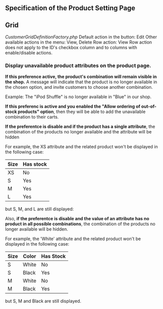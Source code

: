 ## **Specification of the Product Setting Page**

## Grid

_CustomerGridDefinitionFactory.php_ Default action in the button: Edit Other available actions in the menu: View, Delete Row action: View
Row action does not apply to the ID's checkbox column and to columns with enable/disable actions.

### **Display unavailable product attributes on the product page.**

**If this preference active, the product's combination will remain visible in the shop.** A message will indicate that the product is no longer available in the chosen option, and invite customers to choose another combination. 

Example: The "iPod Shuffle" is no longer available in "Blue" in our shop. 

**If this preferenc is active and you enabled the "Allow ordering of out-of-stock products" option**, then they will be able to add the unavailable combination to their carts.
 
**If the preferentce is disable and if the product has a single attribute**, the combination of the products no longer available and the attribute will be hidden 
 
For example, the XS attribute and the related product won't be displayed in the following case:

| Size  |  Has stock |
|---|---|
| XS  | No  |
| S  | Yes  |
| M  | Yes  |
| L  | Yes  |

but S, M, and L  are still displayed:
 
Also, **if the preferentce is disable and the value of an attribute has no product in all possible combinations**, the combination of the products no longer available will be hidden.
 
For example, the 'White' attribute and the related product won't be displayed in the following case:

| Size  | Color | Has Stock |
|---|---|---|
| S  | White  | No |
| S | Black | Yes  |
| M | White | No |
| M | Black | Yes |

but S, M and Black are still displayed.
